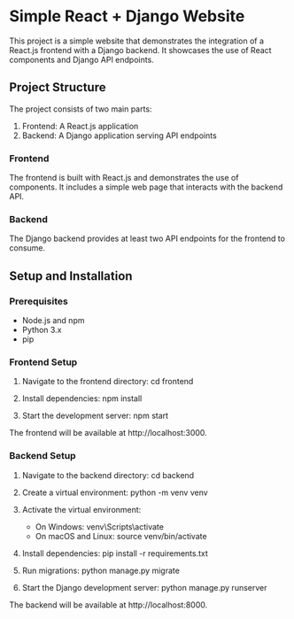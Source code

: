 # Simple React + Django Website

This project is a simple website that demonstrates the integration of a React.js frontend with a Django backend. It showcases the use of React components and Django API endpoints.

## Project Structure

The project consists of two main parts:

1. Frontend: A React.js application
2. Backend: A Django application serving API endpoints

### Frontend

The frontend is built with React.js and demonstrates the use of components. It includes a simple web page that interacts with the backend API.

### Backend

The Django backend provides at least two API endpoints for the frontend to consume.

## Setup and Installation

### Prerequisites

- Node.js and npm
- Python 3.x
- pip

### Frontend Setup

1. Navigate to the frontend directory:
   cd frontend

2. Install dependencies:
   npm install

3. Start the development server:
   npm start

The frontend will be available at http://localhost:3000.

### Backend Setup

1. Navigate to the backend directory:
   cd backend

2. Create a virtual environment:
   python -m venv venv

3. Activate the virtual environment:
   - On Windows: venv\Scripts\activate
   - On macOS and Linux: source venv/bin/activate

4. Install dependencies:
   pip install -r requirements.txt

5. Run migrations:
   python manage.py migrate

6. Start the Django development server:
   python manage.py runserver

The backend will be available at http://localhost:8000.

